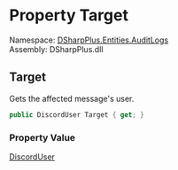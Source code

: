 # Property Target

Namespace: [DSharpPlus.Entities.AuditLogs](DSharpPlus.Entities.AuditLogs.md)  
Assembly: DSharpPlus.dll

## <a id="DSharpPlus_Entities_AuditLogs_DiscordAuditLogMessagePinEntry_Target"></a>Target

Gets the affected message's user.

```csharp
public DiscordUser Target { get; }
```

### Property Value

[DiscordUser](DSharpPlus.Entities.DiscordUser.md)

